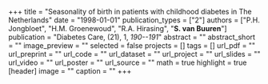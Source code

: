 +++
title = "Seasonality of birth in patients with childhood diabetes in The Netherlands"
date = "1998-01-01"
publication_types = ["2"]
authors = ["P.H. Jongbloet", "H.M. Groenewoud", "R.A. Hirasing", "**S. van Buuren**"]
publication = "Diabetes Care, (21), 1, _190--191_"
abstract = ""
abstract_short = ""
image_preview = ""
selected = false
projects = []
tags = []
url_pdf = ""
url_preprint = ""
url_code = ""
url_dataset = ""
url_project = ""
url_slides = ""
url_video = ""
url_poster = ""
url_source = ""
math = true
highlight = true
[header]
image = ""
caption = ""
+++
